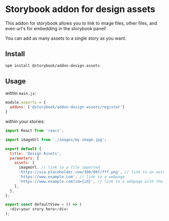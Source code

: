 # Storybook addon for design assets

This addon for storybook allows you to link to image files, other files, and even url's for embedding in the storybook panel!

You can add as many assets to a single story as you want.

## Install

```sh
npm install @storybook/addon-design-assets
```

## Usage
within `main.js`:

```js
module.exports = {
  addons: ['@storybook/addon-design-assets/register']
}
```

within your stories:
```js
import React from 'react';

import imageUrl from './images/my-image.jpg'; 

export default {
  title: 'Design Assets',
  parameters: {
    assets: [
      imageUrl, // link to a file imported
      'https://via.placeholder.com/300/09f/fff.png', // link to an external image
      'https://www.example.com', // link to a webpage
      'https://www.example.com?id={id}', // link to a webpage with the current story's id in the url
    ],
  },
};

export const defaultView = () => (
  <div>your story here</div>
);
